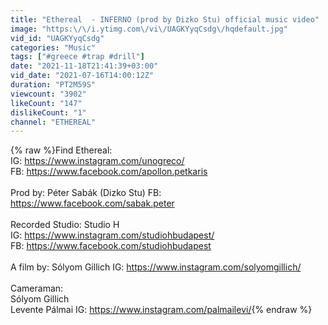 ```yaml
---
title: "Ethereal  - INFERNO (prod by Dizko Stu) official music video"
image: "https:\/\/i.ytimg.com\/vi\/UAGKYyqCsdg\/hqdefault.jpg"
vid_id: "UAGKYyqCsdg"
categories: "Music"
tags: ["#greece #trap #drill"]
date: "2021-11-18T21:41:39+03:00"
vid_date: "2021-07-16T14:00:12Z"
duration: "PT2M59S"
viewcount: "3902"
likeCount: "147"
dislikeCount: "1"
channel: "ETHEREAL"
---
```

{% raw %}Find Ethereal:<br />IG: <a rel="nofollow" target="blank" href="https://www.instagram.com/unogreco/">https://www.instagram.com/unogreco/</a><br />FB: <a rel="nofollow" target="blank" href="https://www.facebook.com/apollon.petkaris">https://www.facebook.com/apollon.petkaris</a><br /><br />Prod by: Péter Sabák (Dizko Stu) FB: <a rel="nofollow" target="blank" href="https://www.facebook.com/sabak.peter">https://www.facebook.com/sabak.peter</a><br /><br />Recorded Studio:  Studio H<br />IG: <a rel="nofollow" target="blank" href="https://www.instagram.com/studiohbudapest/">https://www.instagram.com/studiohbudapest/</a><br />FB: <a rel="nofollow" target="blank" href="https://www.facebook.com/studiohbudapest">https://www.facebook.com/studiohbudapest</a><br /><br />A film by: Sólyom Gillich IG: <a rel="nofollow" target="blank" href="https://www.instagram.com/solyomgillich/">https://www.instagram.com/solyomgillich/</a><br /><br />Cameraman:<br />Sólyom Gillich<br />Levente Pálmai IG: <a rel="nofollow" target="blank" href="https://www.instagram.com/palmailevi/">https://www.instagram.com/palmailevi/</a>{% endraw %}
